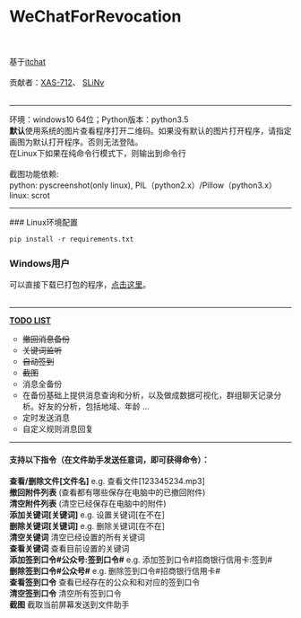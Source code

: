 # WeChatForRevocation<br><br>
基于<a href="https://github.com/littlecodersh/ItChat.git">itchat</a><br><br>
贡献者：<a href='https://github.com/XAS-712'>XAS-712</a>、 <a href='https://github.com/SLiNv'>SLiNv</a><br><br>
<hr />
环境：windows10 64位；Python版本：python3.5<br>
<strong>默认</strong>使用系统的图片查看程序打开二维码。如果没有默认的图片打开程序，请指定画图为默认打开程序。否则无法登陆。<br>
在Linux下如果在纯命令行模式下，则输出到命令行<br><br>
截图功能依赖: <br>
     python: pyscreenshot(only linux), PIL（python2.x）/Pillow（python3.x）<br>
     linux: scrot<br>
<hr />
### Linux环境配置

```pip install -r requirements.txt```
### Windows用户
可以直接下载已打包的程序，<a href='https://github.com/ZKeeer/WeChatForRevocation/releases'>点击这里</a>。<br><br>
<hr />

<strong><a href='http://zkeeer.space/?page_id=2'>TODO LIST</a></strong><br>
<ul type="circle">
    <li>
         <del>撤回消息备份</del>
    </li>
    <li>
        <del>关键词监听</del>
    </li>
    <li>
        <del>自动签到</del>
    </li>
    <li>
        <del>截图</del>
    </li>
    <li>
        消息全备份
    </li>
    <li>
        在备份基础上提供消息查询和分析，以及做成数据可视化，群组聊天记录分析。好友的分析，包括地域、年龄 …
    </li>
    <li>
        定时发送消息
    </li>
    <li>
        自定义规则消息回复
    </li>
</ul>


<hr />
<h4>支持以下指令（在文件助手发送任意词，即可获得命令）：</h4>
<strong>查看/删除文件[文件名]</strong> e.g. 查看文件[123345234.mp3]<br>
<strong>撤回附件列表</strong> (查看都有哪些保存在电脑中的已撤回附件)<br>
<strong>清空附件列表</strong> (清空已经保存在电脑中的附件)<br>
<strong>添加关键词[关键词]</strong>  e.g. 设置关键词[在不在]<br>
<strong>删除关键词[关键词]</strong>  e.g. 删除关键词[在不在]<br>
<strong>清空关键词</strong>  清空已经设置的所有关键词<br>
<strong>查看关键词</strong>  查看目前设置的关键词<br>
<strong>添加签到口令#公众号:签到口令#</strong>   e.g. 添加签到口令#招商银行信用卡:签到#<br>
<strong>删除签到口令#公众号#</strong>   e.g. 删除签到口令#招商银行信用卡#<br>
<strong>查看签到口令</strong>  查看已经存在的公众和和对应的签到口令<br>
<strong>清空签到口令</strong>  清空所有签到口令<br>
<strong>截图</strong> 截取当前屏幕发送到文件助手<br>

